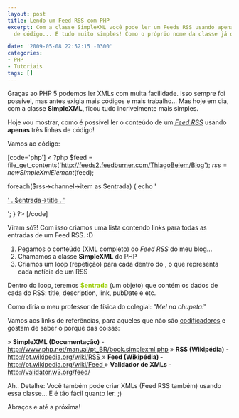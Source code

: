 ```yaml
---
layout: post
title: Lendo um Feed RSS com PHP
excerpt: Com a classe SimpleXML você pode ler um Feeds RSS usando apenas três linhas
  de código... É tudo muito simples! Como o próprio nome da classe já diz.

date: '2009-05-08 22:52:15 -0300'
categories:
- PHP
- Tutoriais
tags: []
---
```

<p>Graças ao PHP 5 podemos ler XMLs com muita facilidade. Isso sempre foi possível, mas antes exigia mais códigos e mais trabalho... Mas hoje em dia, com a classe <strong>SimpleXML</strong>, ficou tudo incrivelmente mais simples.</p>
<p>Hoje vou mostrar, como é possível ler o conteúdo de um <abbr title="Really Simple Syndication"><em>Feed RSS</em></abbr> usando <strong>apenas</strong> três linhas de código!</p>
<p>Vamos ao código:</p>

[code='php']
< ?php
$feed = file_get_contents('http://feeds2.feedburner.com/ThiagoBelem/Blog');
$rss = new SimpleXmlElement($feed);</p>
<p>foreach($rss->channel->item as $entrada) {
echo '
<p><a href="' . $entrada->link . '" title="' . $entrada->title . '">' . $entrada->title . '</a></p>
<p>';
}
?>
[/code]

<p>Viram só?! Com isso criamos uma lista contendo links para todas as entradas de um Feed RSS. :D</p>
<ol>
<li>Pegamos o conteúdo (XML completo) do <em>Feed RSS</em> do meu blog...</li>
<li>Chamamos a classe <strong>SimpleXML</strong> do PHP</li>
<li>Criamos um loop (repetição) para cada <strong><item></strong> dentro do <strong><channel></strong>, o que representa cada notícia de um RSS</li>
</ol>
<p>Dentro do loop, teremos <span style="color: #99cc00;"><strong>$entrada</strong></span> (um objeto) que contém os dados de cada <item> do RSS: title, description, link, pubDate e etc.</p>
<p>Como diria o meu professor de física do colegial: "<em>Mel na chupeta!</em>"</p>
<p>Vamos aos links de referências, para aqueles que não são <a href="/codificadores-e-programadores" target="_parent">codificadores</a> e gostam de saber o porquê das coisas:</p>
<p>» <strong>SimpleXML (Documentação)</strong> - <a href="http://www.php.net/manual/pt_BR/book.simplexml.php" target="_blank">http://www.php.net/manual/pt_BR/book.simplexml.php</a>
» <strong>RSS (Wikipédia)</strong> - <a href="http://pt.wikipedia.org/wiki/RSS" target="_blank">http://pt.wikipedia.org/wiki/RSS
</a>» <strong>Feed (Wikipédia) </strong>- <a href="http://pt.wikipedia.org/wiki/Feed" target="_blank">http://pt.wikipedia.org/wiki/Feed
</a>» <strong>Validador de XMLs</strong> - <a href="http://validator.w3.org/feed/" target="_blank">http://validator.w3.org/feed/</a></p>
<p>Ah.. Detalhe: Você também pode criar XMLs (Feed RSS também) usando essa classe... E é tão fácil quanto ler. ;)</p>
<p>Abraços e até a próxima!</p>
